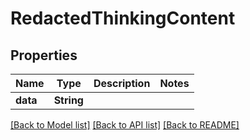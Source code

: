 # RedactedThinkingContent

## Properties
Name | Type | Description | Notes
------------ | ------------- | ------------- | -------------
**data** | **String** |  | 

[[Back to Model list]](../README.md#documentation-for-models) [[Back to API list]](../README.md#documentation-for-api-endpoints) [[Back to README]](../README.md)


